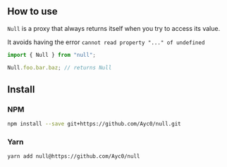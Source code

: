 ## How to use

`Null` is a proxy that always returns itself when you try to access its value.

It avoids having the error `cannot read property "..." of undefined`

```js
import { Null } from "null";

Null.foo.bar.baz; // returns Null
```

## Install

### NPM

```bash
npm install --save git+https://github.com/Ayc0/null.git
```

### Yarn

```bash
yarn add null@https://github.com/Ayc0/null
```
